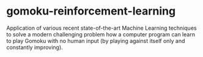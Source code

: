# gomoku-reinforcement-learning

Application of various recent state-of-the-art Machine Learning techniques to solve a modern challenging problem how a computer program can learn to play Gomoku with no human input (by playing against itself only and constantly improving).
